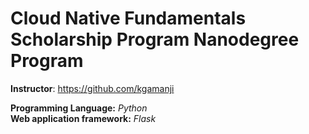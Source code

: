 # Cloud Native Fundamentals Scholarship Program Nanodegree Program

**Instructor**: https://github.com/kgamanji

**Programming Language:** *Python*
<br>**Web application framework:** *Flask*
